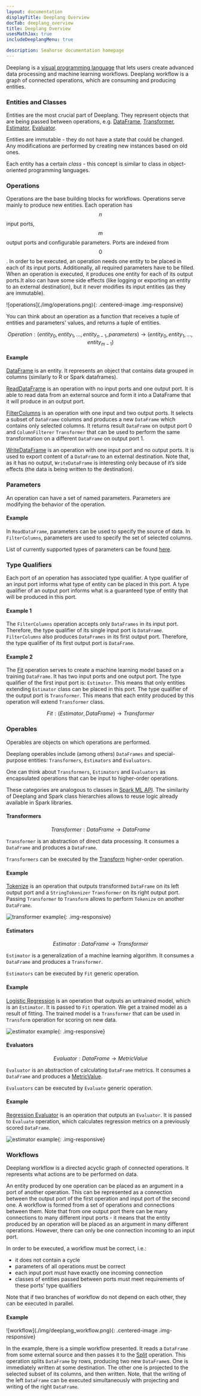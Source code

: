 ```yaml
---
layout: documentation
displayTitle: Deeplang Overview
docTab: deeplang_overview
title: Deeplang Overview
usesMathJax: true
includeDeeplangMenu: true

description: Seahorse documentation homepage
---
```


Deeplang is a
<a target="_blank" href="https://en.wikipedia.org/wiki/Visual_programming_language">visual programming language</a>
that lets users create advanced data processing and machine learning workflows.
Deeplang workflow is a graph of connected operations,
which are consuming and producing entities.

### <a name="entities"></a>Entities and Classes
Entities are the most crucial part of Deeplang. They represent objects that are being passed between operations,
e.g. [DataFrame](classes/dataframe.html), [Transformer](classes/transformer.html), [Estimator](classes/estimator.html), [Evaluator](classes/evaluator.html).

Entities are immutable - they do not have a state that could be changed. Any modifications are performed by creating new instances based on old ones.

Each entity has a certain _class_ - this concept is similar to class in object-oriented programming languages.

### Operations
Operations are the base building blocks for workflows. Operations serve mainly to produce new entities. Each operation has
$$n$$ input ports, $$m$$ output ports and configurable parameters. Ports are indexed from $$0$$. In order to be executed, an operation needs one entity to be placed in each of its input ports. Additionally, all required parameters have to be filled. When an operation is executed, it produces one entity for each of its output ports.It also can have some side effects (like logging or exporting an entity to an external destination), but it never modifies its input entities (as they are immutable).

<div class="centered-container" markdown="1">
  ![operations](./img/operations.png){: .centered-image .img-responsive}
</div>

You can think about an operation as a function that receives a tuple of entities and parameters' values, and returns a tuple of entities.

$$Operation: (entity_0, entity_1, …, entity_{n-1}, parameters) \rightarrow (entity_0, entity_1, ... , entity_{m-1})$$

#### Example
[DataFrame](classes/dataframe.html) is an entity. It represents an object that contains data grouped in columns (similarly to R or Spark dataframes).

[ReadDataFrame](operations/read_dataframe.html) is an operation with no input ports and one output port. It is able to read data from an external source and form it into a DataFrame that it will produce in an output port.

[FilterColumns](operations/filter_columns.html) is an operation with one input and two output ports.
It selects a subset of `DataFrame` columns and produces a new `DataFrame` which contains only selected columns.
It returns result `DataFrame` on output port 0 and `ColumnFilterer` `Transformer`
that can be used to perform the same transformation on a different `DataFrame` on output port 1.

[WriteDataFrame](operations/write_dataframe.html) is an operation with one input port and no output ports. It is used to export content of a `DataFrame` to an external destination. Note that, as it has no output, `WriteDataFrame` is interesting only because of it’s side effects (the data is being written to the destination).

### Parameters

An operation can have a set of named parameters. Parameters are modifying the behavior of the operation.

#### Example
In `ReadDataFrame`, parameters can be used to specify the source of data. In `FilterColumns`, parameters are used to specify the set of selected columns.

List of currently supported types of parameters can be found [here](parameter_types.html).

### Type Qualifiers
Each port of an operation has associated type qualifier. A type qualifier of an input port informs what type of entity can be placed in this port. A type qualifier of an output port informs what is a guaranteed type of entity that will be produced in this port.

#### Example 1
The `FilterColumns` operation accepts only  `DataFrames` in its input port. Therefore, the type qualifier of its single input port is `DataFrame`. `FilterColumns` also produces `DataFrames` in its first output port. Therefore, the type qualifier of its first output port is `DataFrame`.

#### Example 2
The [Fit](operations/fit.html) operation serves to create a machine learning model based on a training `DataFrame`. It has two input ports and one output port. The type qualifier of the first input port is: `Estimator`. This means that only entities extending `Estimator` class can be placed in this port. The type qualifier of the output port is `Transformer`. This means that each entity produced by this operation will extend `Transformer` class.

$$Fit: (Estimator, DataFrame) \rightarrow Transformer$$

### Operables

Operables are objects on which operations are performed.

Deeplang operables include (among others) `DataFrames` and special-purpose entities: `Transformers`, `Estimators` and `Evaluators`.

One can think about `Transformers`, `Estimators` and `Evaluators` as encapsulated operations that can be input to higher-order operations.

These categories are analogous to classes in [Spark ML API](http://spark.apache.org/docs/latest/ml-guide.html#main-concepts).
The similarity of Deeplang and Spark class hierarchies allows to reuse logic already available in Spark libraries.

#### Transformers

$$Transformer: DataFrame \rightarrow DataFrame$$

`Transformer` is an abstraction of direct data processing. It consumes a `DataFrame` and produces a `DataFrame`.

`Transformers` can be executed by the [Transform](operations/transform.html) higher-order operation.

#### Example

[Tokenize](operations/tokenize.html) is an operation that outputs transformed `DataFrame` on its left output port
and a `StringTokenizer` `Transformer` on its right output port. Passing `Transformer`
to `Transform` allows to perform `Tokenize` on another `DataFrame`.

![transformer example](./img/transformer_example.png){: .img-responsive}

#### Estimators

$$Estimator: DataFrame \rightarrow Transformer$$

`Estimator` is a generalization of a machine learning algorithm. It consumes a `DataFrame` and produces a `Transformer`.

`Estimators` can be executed by `Fit` generic operation.

#### Example

[Logistic Regression](operations/logistic_regression.html) is an operation that outputs an untrained model, which is an `Estimator`.
It is passed to `Fit` operation. We get a trained model as a result of fitting.
The trained model is a `Transformer` that can be used in `Transform` operation for scoring on new data.

![estimator example](./img/estimator_example.png){: .img-responsive}

#### Evaluators

$$Evaluator: DataFrame \rightarrow MetricValue$$

`Evaluator` is an abstraction of calculating `DataFrame` metrics. It consumes a `DataFrame` and produces a [MetricValue](classes/metric_value.html).

`Evaluators` can be executed by `Evaluate` generic operation.

#### Example

[Regression Evaluator](operations/regression_evaluator.html) is an operation that outputs an `Evaluator`. It is passed to `Evaluate` operation,
which calculates regression metrics on a previously scored `DataFrame`.

![estimator example](./img/evaluator_example.png){: .img-responsive}

### Workflows
Deeplang workflow is a directed acyclic graph of connected operations. It represents what actions are to be performed on data.

An entity produced by one operation can be placed as an argument in a port of another operation. This can be represented as a connection between the output port of the first operation and input port of the second one. A workflow is formed from a set of operations and connections between them. Note that from one output port there can be many connections to many different input ports - it means that the entity produced by an operation will be placed as an argument in many different operations. However, there can only be one connection incoming to an input port.

In order to be executed, a workflow must be correct, i.e.:

* it does not contain a cycle
* parameters of all operations must be correct
* each input port must have exactly one incoming connection
* classes of entities passed between ports must meet requirements of these ports' type qualifiers

Note that if two branches of workflow do not depend on each other, they can be executed in parallel.

#### Example

<div class="centered-container" markdown="1">
  ![workflow](./img/deeplang_workflow.png){: .centered-image .img-responsive}
</div>

In the example, there is a simple workflow presented. It reads a `DataFrame` from some external source and then passes it to the [Split](operations/split.html) operation. This operation splits `DataFrame` by rows, producing two new `DataFrame`s. One is immediately written at some destination. The other one is projected to the selected subset of its columns, and then written. Note, that the writing of the left `DataFrame` can be executed simultaneously with projecting and writing of the right `DataFrame`.
